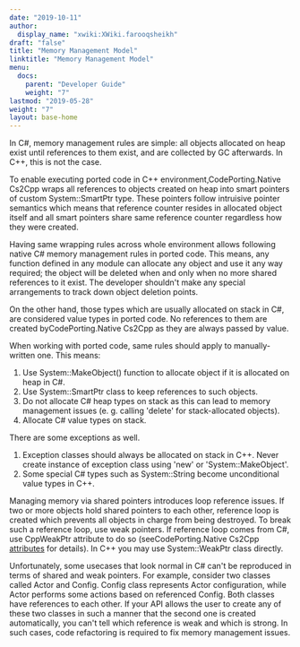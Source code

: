 ```yaml
---
date: "2019-10-11"
author:
  display_name: "xwiki:XWiki.farooqsheikh"
draft: "false"
title: "Memory Management Model"
linktitle: "Memory Management Model"
menu:
  docs:
    parent: "Developer Guide"
    weight: "7"
lastmod: "2019-05-28"
weight: "7"
layout: base-home
---
```


In C#, memory management rules are simple: all objects allocated on heap exist until references to them exist, and are collected by GC afterwards. In C++, this is not the case.

To enable executing ported code in C++ environment,CodePorting.Native Cs2Cpp wraps all references to objects created on heap into smart pointers of custom System::SmartPtr type. These pointers follow intruisive pointer semantics which means that reference counter resides in allocated object itself and all smart pointers share same reference counter regardless how they were created.

Having same wrapping rules across whole environment allows following native C# memory management rules in ported code. This means, any function defined in any module can allocate any object and use it any way required; the object will be deleted when and only when no more shared references to it exist. The developer shouldn't make any special arrangements to track down object deletion points.

On the other hand, those types which are usually allocated on stack in C#, are considered value types in ported code. No references to them are created byCodePorting.Native Cs2Cpp as they are always passed by value.

When working with ported code, same rules should apply to manually-written one. This means:

1. Use System::MakeObject() function to allocate object if it is allocated on heap in C#.
1. Use System::SmartPtr class to keep references to such objects.
1. Do not allocate C# heap types on stack as this can lead to memory management issues (e. g. calling 'delete' for stack-allocated objects).
1. Allocate C# value types on stack.

There are some exceptions as well.

1. Exception classes should always be allocated on stack in C++. Never create instance of exception class using 'new' or 'System::MakeObject'.
1. Some special C# types such as System::String become unconditional value types in C++.

Managing memory via shared pointers introduces loop reference issues. If two or more objects hold shared pointers to each other, reference loop is created which prevents all objects in charge from being destroyed. To break such a reference loop, use weak pointers. If reference loop comes from C#, use CppWeakPtr attribute to do so (seeCodePorting.Native Cs2Cpp[ attributes](/native/cs2cpp/developer-guide/codeporting-native-cs2cpp-attributes/) for details). In C++ you may use System::WeakPtr class directly.

Unfortunately, some usecases that look normal in C# can't be reproduced in terms of shared and weak pointers. For example, consider two classes called Actor and Config. Config class represents Actor configuration, while Actor performs some actions based on referenced Config. Both classes have references to each other. If your API allows the user to create any of these two classes in such a manner that the second one is created automatically, you can't tell which reference is weak and which is strong. In such cases, code refactoring is required to fix memory management issues.
